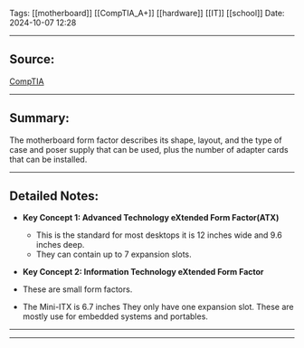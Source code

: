 

Tags: [[motherboard]] [[CompTIA_A+]] [[hardware]] [[IT]] [[school]] 
Date: 2024-10-07 12:28

---

## Source: 
[CompTIA](https://learn.comptia.org/app/certmaster-learn-for-a-core-1-exams-220-1101#read/section/motherboard-form-factors-2)

---

## Summary:
The motherboard form factor describes its shape, layout, and the type of case and poser supply that can be used, plus the number of adapter cards that can be installed. 

---

## Detailed Notes:

- **Key Concept 1: Advanced Technology eXtended Form Factor(ATX)**
   -  This is the standard for most desktops it is 12 inches wide and 9.6 inches deep. 
   - They can contain up to 7 expansion slots. 

- **Key Concept 2: Information Technology eXtended Form Factor**
- These are small form factors. 
- The Mini-ITX is 6.7 inches They only have one expansion slot. These are mostly use for embedded systems and portables. 
  

---

---


